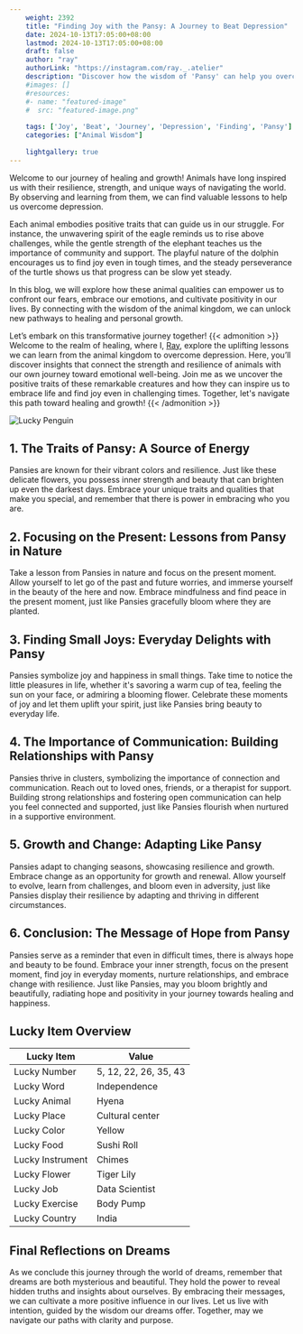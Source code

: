 ```yaml
---
    weight: 2392
    title: "Finding Joy with the Pansy: A Journey to Beat Depression"  # Assuming 'title' column exists
    date: 2024-10-13T17:05:00+08:00
    lastmod: 2024-10-13T17:05:00+08:00
    draft: false
    author: "ray"
    authorLink: "https://instagram.com/ray._.atelier"
    description: "Discover how the wisdom of 'Pansy' can help you overcome depression and find joy in your life journey."
    #images: []
    #resources:
    #- name: "featured-image"
    #  src: "featured-image.png"
    
    tags: ['Joy', 'Beat', 'Journey', 'Depression', 'Finding', 'Pansy']
    categories: ["Animal Wisdom"]
    
    lightgallery: true
---
```

    
Welcome to our journey of healing and growth! Animals have long inspired us with their resilience, strength, and unique ways of navigating the world. By observing and learning from them, we can find valuable lessons to help us overcome depression.

Each animal embodies positive traits that can guide us in our struggle. For instance, the unwavering spirit of the eagle reminds us to rise above challenges, while the gentle strength of the elephant teaches us the importance of community and support. The playful nature of the dolphin encourages us to find joy even in tough times, and the steady perseverance of the turtle shows us that progress can be slow yet steady.

In this blog, we will explore how these animal qualities can empower us to confront our fears, embrace our emotions, and cultivate positivity in our lives. By connecting with the wisdom of the animal kingdom, we can unlock new pathways to healing and personal growth.

Let’s embark on this transformative journey together!
{{< admonition >}}
Welcome to the realm of healing, where I, [Ray](https://instagram.com/ray._.atelier), explore the uplifting lessons we can learn from the animal kingdom to overcome depression. Here, you’ll discover insights that connect the strength and resilience of animals with our own journey toward emotional well-being. Join me as we uncover the positive traits of these remarkable creatures and how they can inspire us to embrace life and find joy even in challenging times. Together, let's navigate this path toward healing and growth!
{{< /admonition >}}

![Lucky Penguin](https://cdn.pixabay.com/photo/2024/09/07/02/34/penguins-9028827_1280.jpg "Lucky Penguin")

## 1. The Traits of Pansy: A Source of Energy
Pansies are known for their vibrant colors and resilience. Just like these delicate flowers, you possess inner strength and beauty that can brighten up even the darkest days. Embrace your unique traits and qualities that make you special, and remember that there is power in embracing who you are.

## 2. Focusing on the Present: Lessons from Pansy in Nature
Take a lesson from Pansies in nature and focus on the present moment. Allow yourself to let go of the past and future worries, and immerse yourself in the beauty of the here and now. Embrace mindfulness and find peace in the present moment, just like Pansies gracefully bloom where they are planted.

## 3. Finding Small Joys: Everyday Delights with Pansy
Pansies symbolize joy and happiness in small things. Take time to notice the little pleasures in life, whether it's savoring a warm cup of tea, feeling the sun on your face, or admiring a blooming flower. Celebrate these moments of joy and let them uplift your spirit, just like Pansies bring beauty to everyday life.

## 4. The Importance of Communication: Building Relationships with Pansy
Pansies thrive in clusters, symbolizing the importance of connection and communication. Reach out to loved ones, friends, or a therapist for support. Building strong relationships and fostering open communication can help you feel connected and supported, just like Pansies flourish when nurtured in a supportive environment.

## 5. Growth and Change: Adapting Like Pansy
Pansies adapt to changing seasons, showcasing resilience and growth. Embrace change as an opportunity for growth and renewal. Allow yourself to evolve, learn from challenges, and bloom even in adversity, just like Pansies display their resilience by adapting and thriving in different circumstances.

## 6. Conclusion: The Message of Hope from Pansy
Pansies serve as a reminder that even in difficult times, there is always hope and beauty to be found. Embrace your inner strength, focus on the present moment, find joy in everyday moments, nurture relationships, and embrace change with resilience. Just like Pansies, may you bloom brightly and beautifully, radiating hope and positivity in your journey towards healing and happiness.


## Lucky Item Overview
| Lucky Item          | Value              |
|---------------|--------------------|
| Lucky Number        | 5, 12, 22, 26, 35, 43  |
| Lucky Word          | Independence |
| Lucky Animal        | Hyena |
| Lucky Place         | Cultural center     |
| Lucky Color         | Yellow     |
| Lucky Food          | Sushi Roll      |
| Lucky Instrument    | Chimes |
| Lucky Flower        | Tiger Lily    |
| Lucky Job           | Data Scientist       |
| Lucky Exercise      | Body Pump  |
| Lucky Country       | India    |


##  Final Reflections on Dreams

As we conclude this journey through the world of dreams, remember that dreams are both mysterious and beautiful. They hold the power to reveal hidden truths and insights about ourselves. By embracing their messages, we can cultivate a more positive influence in our lives. Let us live with intention, guided by the wisdom our dreams offer. Together, may we navigate our paths with clarity and purpose.
